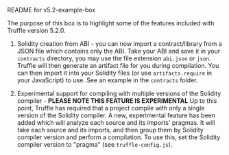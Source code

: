 README for v5.2-example-box

The purpose of this box is to highlight some of the features included with Truffle version 5.2.0.

1. Solidity creation from ABI - you can now import a contract/library from a JSON file which contains only the ABI. Take your ABI and save it in your `contracts` directory, you may use the file extension `abi.json` or `json`. Truffle will then generate an artifact file for you during compilation. You can then import it into your Solidity files (or use `artifacts.require` in your JavaScript) to use. See an example in the `contracts` folder.

2. Experimental support for compiling with multiple versions of the Solidity compiler - **PLEASE NOTE THIS FEATURE IS EXPERIMENTAL** Up to this point, Truffle has required that a project compile with only a single version of the Solidity compiler. A new, experimental feature has been added which will analyze each source and its imports' pragmas. It will take each source and its imports, and then group them by Solidity compiler version and perform a compilation. To use this, set the Solidity compiler version to "pragma" (see `truffle-config.js`).
